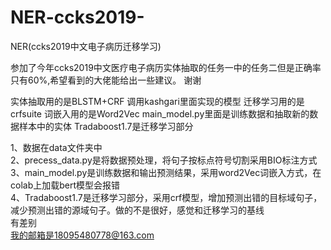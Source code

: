 # NER-ccks2019-
NER(ccks2019中文电子病历迁移学习)


参加了今年ccks2019中文医疗电子病历实体抽取的任务一中的任务二但是正确率只有60%,希望看到的大佬能给出一些建议。 谢谢

实体抽取用的是BLSTM+CRF 调用kashgari里面实现的模型 迁移学习用的是crfsuite 词嵌入用的是Word2Vec
main_model.py里面是训练数据和抽取新的数据样本中的实体 Tradaboost1.7是迁移学习部分

1、数据在data文件夹中</br>
2、precess_data.py是将数据预处理，将句子按标点符号切割采用BIO标注方式</br>
3、main_model.py是训练数据和输出预测结果，采用word2Vec词嵌入方式，在colab上加载bert模型会报错</br>
4、Tradaboost1.7是迁移学习部分，采用crf模型，增加预测出错的目标域句子，减少预测出错的源域句子。做的不是很好，感觉和迁移学习的基线</br>
   有差别
</br>
我的邮箱是18095480778@163.com
